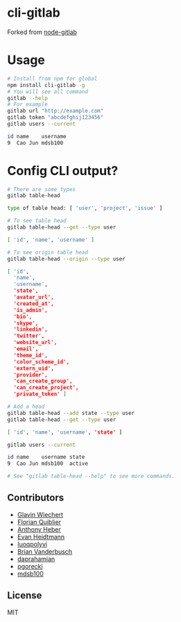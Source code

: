 cli-gitlab
===========
Forked from [node-gitlab](https://github.com/moul/node-gitlab)

Usage
=====
```bash
# Install from npm for global
npm install cli-gitlab -g
# You will see all command
gitlab --help
# For example
gitlab url "http://example.com"
gitlab token "abcdefghij123456"
gitlab users --current

id name    username
9  Cao Jun mdsb100

```

Config CLI output?
=====
```bash
# There are some types
gitlab table-head

type of table head: [ 'user', 'project', 'issue' ]

# To see table head
gitlab table-head --get --type user

[ 'id', 'name', 'username' ]

# To see origin table head
gitlab table-head --origin --type user

[ 'id',
  'name',
  'username',
  'state',
  'avatar_url',
  'created_at',
  'is_admin',
  'bio',
  'skype',
  'linkedin',
  'twitter',
  'website_url',
  'email',
  'theme_id',
  'color_scheme_id',
  'extern_uid',
  'provider',
  'can_create_group',
  'can_create_project',
  'private_token' ]

# Add a head
gitlab table-head --add state --type user
gitlab table-head --get --type user

[ 'id', 'name', 'username', 'state' ]

gitlab users --current

id name    username state
9  Cao Jun mdsb100  active

# See "gitlab table-head --help" to see more commands.
```

Contributors
------------

- [Glavin Wiechert](https://github.com/Glavin001)
- [Florian Quiblier](https://github.com/fofoy)
- [Anthony Heber](https://github.com/aheber)
- [Evan Heidtmann](https://github.com/ezheidtmann)
- [luoqpolyvi](https://github.com/luoqpolyvi)
- [Brian Vanderbusch](https://github.com/LongLiveCHIEF)
- [daprahamian](https://github.com/daprahamian)
- [pgorecki](https://github.com/pgorecki)
- [mdsb100](https://github.com/mdsb100)

License
-------

MIT
